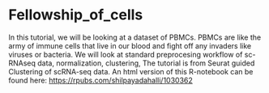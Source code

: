 # Fellowship_of_cells
In this tutorial, we will be looking at a dataset of PBMCs. PBMCs are like the army of immune cells that live in our blood and fight off any invaders like viruses or bacteria. We will look at standard preprocesing workflow of sc-RNAseq data, normalization, clustering, 
The tutorial is from Seurat guided Clustering of scRNA-seq data. 
An html version of this R-notebook can be found here: 
https://rpubs.com/shilpayadahalli/1030362
